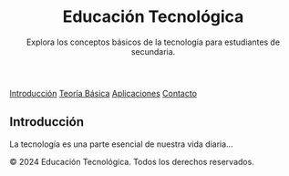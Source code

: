 <!DOCTYPE html>
<html lang="es">
<head>
    <meta charset="UTF-8">
    <meta name="viewport" content="width=device-width, initial-scale=1.0">
    <meta name="description" content="Página educativa sobre tecnología para estudiantes de educación secundaria">
    <title>Educación Tecnológica</title>
</head>
<body>
    <header>
        <h1>Educación Tecnológica</h1>
        <p>Explora los conceptos básicos de la tecnología para estudiantes de secundaria.</p>
    </header>
    <nav>
        <a href="#introduccion">Introducción</a>
        <a href="#teoria">Teoría Básica</a>
        <a href="#aplicaciones">Aplicaciones</a>
        <a href="#contacto">Contacto</a>
    </nav>
    <section id="introduccion">
        <h2>Introducción</h2>
        <p>La tecnología es una parte esencial de nuestra vida diaria...</p>
    </section>
    <footer>
        <p>&copy; 2024 Educación Tecnológica. Todos los derechos reservados.</p>
    </footer>
</body>
</html>
